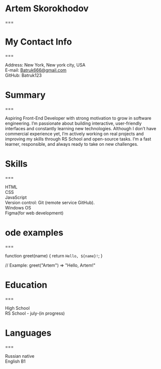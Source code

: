 <h1>Artem Skorokhodov</h1>
===

<h1>My Contact Info</h1>
===

Address: New York, New york city, USA  
E-mail: Batruk666@gmail.com  
GitHub: Batruk123  

<h1>Summary</h1>
===

Aspiring Front-End Developer with strong motivation to grow in software engineering. I’m passionate about building interactive, user-friendly interfaces and constantly learning new technologies. Although I don’t have commercial experience yet, I’m actively working on real projects and improving my skills through RS School and open-source tasks. I’m a fast learner, responsible, and always ready to take on new challenges.

<h1>Skills</h1>
===

HTML  
CSS  
JavaScript  
Version control: Git (remote service GitHub).  
Windows OS  
Figma(for web development)  

<h1>ode examples</h1>
===

function greet(name) {
  return `Hello, ${name}!`;
}

// Example: greet("Artem") => "Hello, Artem!"

<h1>Education</h1>
===

High School  
RS School - july-(in progress)  

<h1>Languages</h1>
===

Russian native  
English B1  
